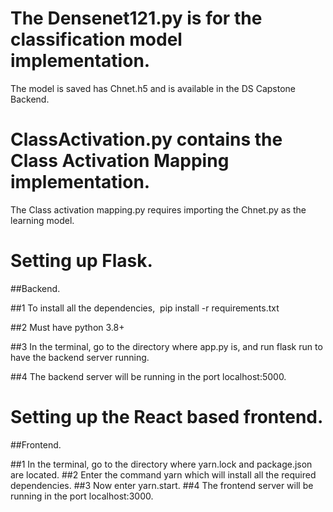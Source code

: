 # The Densenet121.py is for the classification model implementation.

The model is saved has Chnet.h5 and is available in the DS Capstone Backend.

# ClassActivation.py contains the Class Activation Mapping implementation.

The Class activation mapping.py requires importing the Chnet.py as the learning model.

# Setting up Flask.

##Backend.

##1	To install all the dependencies,  pip install -r requirements.txt

##2	Must have python 3.8+

##3	In the terminal, go to the directory where app.py is, and run flask run to have the backend server running.

##4	The backend server will be running in the port localhost:5000.



# Setting up the React based frontend.

##Frontend.

##1 In the terminal, go to the directory where yarn.lock and package.json are located. 
##2 Enter the command yarn which will install all the required dependencies.
##3 Now enter yarn.start.
##4 The frontend server will be running in the port localhost:3000.
